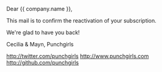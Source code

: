Dear {{ company.name }},

This mail is to confirm the reactivation of your subscription.

We're glad to have you back!

Cecilia & Mayn,
Punchgirls

http://twitter.com/punchgirls
http://www.punchgirls.com
http://github.com/punchgirls
